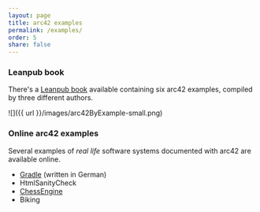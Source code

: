 ```yaml
---
layout: page
title: arc42 examples
permalink: /examples/
order: 5
share: false
---
```


### Leanpub book

There's a [Leanpub book](https://leanpub.com/arc42byexample) available containing six arc42 examples, compiled by three different authors.

![]({{ url }}/images/arc42ByExample-small.png)


### Online arc42 examples

Several examples of _real life_ software systems documented with arc42 are available online.

* [Gradle](http://update.hanser-fachbuch.de/2013/09/arc42-starschnitt-gradle-schnipsel-nr-1-produktkarton/) (written in German)
* HtmlSanityCheck
* [ChessEngine](http://www.dokchess.de/dokchess/arc42/)
* Biking
